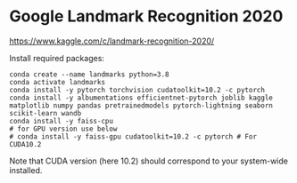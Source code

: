 # Google Landmark Recognition 2020
https://www.kaggle.com/c/landmark-recognition-2020/

Install required packages:
  
    conda create --name landmarks python=3.8
    conda activate landmarks
    conda install -y pytorch torchvision cudatoolkit=10.2 -c pytorch
    conda install -y albumentations efficientnet-pytorch joblib kaggle matplotlib numpy pandas pretrainedmodels pytorch-lightning seaborn scikit-learn wandb
    conda install -y faiss-cpu
    # for GPU version use below
    # conda install -y faiss-gpu cudatoolkit=10.2 -c pytorch # For CUDA10.2
    
Note that CUDA version (here 10.2) should correspond to your system-wide installed.
